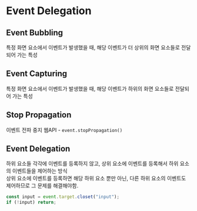 # Event Delegation

## Event Bubbling

특정 화면 요소에서 이벤트가 발생했을 때, 해당 이벤트가 더 상위의 화면 요소들로 전달되어 가는 특성

## Event Capturing

특정 화면 요소에서 이벤트가 발생했을 때, 해당 이벤트가 하위의 화면 요소들로 전달되어 가는 특성

## Stop Propagation

이벤트 전파 중지
웹API - `event.stopPropagation()`

## Event Delegation

하위 요소들 각각에 이벤트를 등록하지 않고, 상위 요소에 이벤트를 등록해서 하위 요소의 이벤트들을 제어하는 방식  
상위 요소에 이벤트를 등록하면 해당 하위 요소 뿐만 아닌, 다른 하위 요소의 이벤트도 제어하므로 그 문제를 해결해야함.

```js
const input = event.target.closet("input");
if (!input) return;
```
